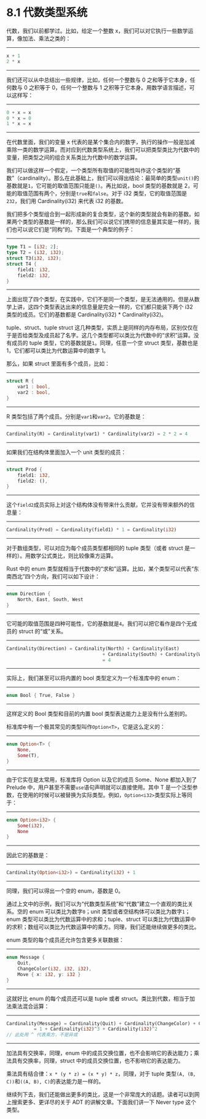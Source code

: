 # 8.1 代数类型系统

代数，我们以前都学过。比如，给定一个整数 x，我们可以对它执行一些数学运算，像加法、乘法之类的：

---

```rust
x + 1
2 * x
```

---

我们还可以从中总结出一些规律，比如，任何一个整数与 0 之和等于它本身，任何数与 0 之积等于 0，任何一个整数与 1 之积等于它本身。用数学语言描述，可以这样写：

---

```rust
0 + x = x
0 * x = 0
1 * x = x
```

---

在代数里面，我们的变量 x 代表的是某个集合内的数字，执行的操作一般是加减乘除一类的数学运算。而对应到代数类型系统上，我们可以把类型类比为代数中的变量，把类型之间的组合关系类比为代数中的数学运算。

我们可以做这样一个假定，一个类型所有取值的可能性叫作这个类型的“基数”（cardinality）。那么在此基础上，我们可以得出结论：最简单的类型`unit()`的基数就是`1`，它可能的取值范围只能是`()`。再比如说，bool 类型的基数就是 2，可能的取值范围有两个，分别是`true`和`false`。对于 i32 类型，它的取值范围是`232`，我们用 Cardinality(i32) 来代表 i32 的基数。

我们把多个类型组合到一起形成新的复合类型，这个新的类型就会有新的基数。如果两个类型的基数是一样的，那么我们可以说它们携带的信息量其实是一样的，我们也可以说它们是“同构”的。下面是一个典型的例子：

---

```rust
type T1 = [i32; 2];
type T2 = (i32, i32);
struct T3(i32, i32);
struct T4 {
    field1: i32,
    field2: i32,
}
```

---

上面出现了四个类型，在实践中，它们不是同一个类型，是无法通用的。但是从数学上讲，这四个类型表达出来的信息量是完全一样的，它们都只能装下两个 i32 类型的成员。它们的基数都是 Cardinality(i32) * Cardinality(i32)。

tuple、struct、tuple struct 这几种类型，实质上是同样的内存布局，区别仅仅在于是否给类型及成员起了名字。这几个类型都可以类比为代数中的“求积”运算。没有成员的 tuple 类型，它的基数就是`1`。同理，任意一个空 struct 类型，基数也是 1，它们都可以类比为代数运算中的数字 1。

那么，如果 struct 里面有多个成员，比如：

---

```rust
struct R {
    var1 : bool,
    var2 : bool,
}
```

---

R 类型包括了两个成员。分别是`var1`和`var2`。它的基数是：

---

```rust
Cardinality(R) = Cardinality(var1) * Cardinality(var2) = 2 * 2 = 4
```

---

如果我们在结构体里面加入一个 unit 类型的成员：

---

```rust
struct Prod {
    field1: i32,
    field2: (),
}
```

---

这个`field2`成员实际上对这个结构体没有带来什么贡献，它并没有带来额外的信息量：

---

```rust
Cardinality(Prod) = Cardinality(field1) * 1 = Cardinality(i32)
```

---

对于数组类型，可以对应为每个成员类型都相同的 tuple 类型（或者 struct 是一样的）。用数学公式类比，则比较像乘方运算。

Rust 中的 enum 类型就相当于代数中的“求和”运算。比如，某个类型可以代表“东南西北”四个方向，我们可以如下设计：

---

```rust
enum Direction {
    North, East, South, West
}
```

---

它可能的取值范围是四种可能性，它的基数就是`4`。我们可以把它看作是四个无成员的 struct 的“或”关系。

---

```rust
Cardinality(Direction) = Cardinality(North) + Cardinality(East)
                                   + Cardinality(South) + Cardinality(West)
                                   = 4
```

---

实际上，我们甚至可以将内置的 bool 类型定义为一个标准库中的 enum：

---

```rust
enum Bool { True, False }
```

---

这样定义的 Bool 类型和目前的内置 bool 类型表达能力上是没有什么差别的。

标准库中有一个极其常见的类型叫作`Option<T>`，它是这么定义的：

---

```rust
enum Option<T> {
    None,
    Some(T),
}
```

---

由于它实在是太常用，标准库将 Option 以及它的成员 Some、None 都加入到了 Prelude 中，用户甚至不需要`use`语句声明就可以直接使用。其中 T 是一个泛型参数，在使用的时候可以被替换为实际类型。例如，`Option<i32>`类型实际上等同于：

---

```rust
enum Option<i32> {
    Some(i32),
    None
}
```

---

因此它的基数是：

---

```rust
Cardinality(Option<i32>) = Cardinality(i32) + 1
```

---

同理，我们可以得出一个空的 enum，基数是 0。

通过上文中的示例，我们可以为“代数类型系统”和“代数”建立一个直观的类比关系。空的 enum 可以类比为数字`0`；unit 类型或者空结构体可以类比为数字`1`；enum 类型可以类比为代数运算中的求和；tuple、struct 可以类比为代数运算中的求积；数组可以类比为代数运算中的乘方。同理，我们还能继续做更多的类比。

enum 类型的每个成员还允许包含更多关联数据：

---

```rust
enum Message {
    Quit,
    ChangeColor(i32, i32, i32),
    Move { x: i32, y: i32 }
}
```

---

这就好比 enum 的每个成员还可以是 tuple 或者 struct。类比到代数，相当于加法乘法混合运算：

---

```rust
Cardinality(Message) = Cardinality(Quit) + Cardinality(ChangeColor) + Cardinality(Move)
          = 1 + Cardinality(i32)^3 + Cardinality(i32)^2
// 此处用 ^ 代表乘方，不是异或
```

---

加法具有交换率，同理，enum 中的成员交换位置，也不会影响它的表达能力；乘法具有交换率，同理，struct 中的成员交换位置，也不影响它的表达能力。

乘法具有结合律：`x * (y * z) = (x * y) * z`，同理，对于 tuple 类型`(A, (B, C))`和`((A, B), C)`的表达能力是一样的。

继续列下去，我们还能做出更多的类比，这是一个非常庞大的话题。读者可以到网上搜索更多、更详尽的关于 ADT 的讲解文章。下面我们讲一下 Never type 这个类型。
